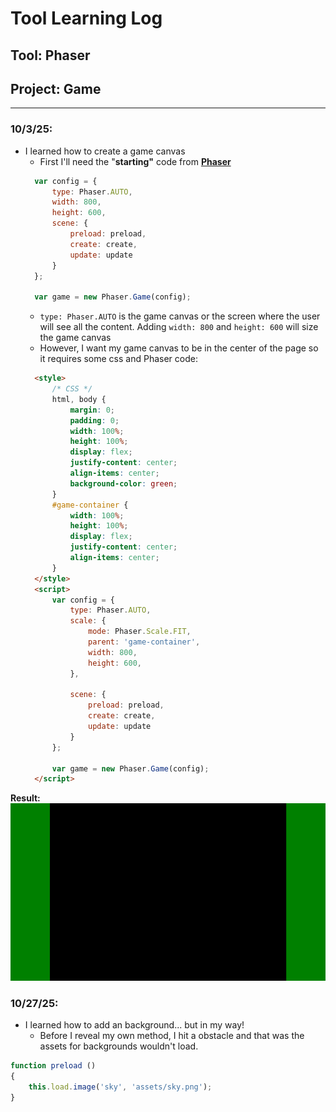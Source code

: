 # Tool Learning Log

## Tool: **Phaser**

## Project: **Game**

---

### 10/3/25:
* I learned how to create a game canvas
  * First I'll need the "**starting"** code from [**Phaser**](https://phaser.io/tutorials/making-your-first-phaser-3-game/part1#:~:text=var%20config%20%3D%20%7B%0A%20%20%20%20type%3A%20Phaser.AUTO%2C%0A%20%20%20%20width%3A%20800%2C%0A%20%20%20%20height%3A%20600%2C%0A%20%20%20%20scene%3A%20%7B%0A%20%20%20%20%20%20%20%20preload%3A%20preload%2C%0A%20%20%20%20%20%20%20%20create%3A%20create%2C%0A%20%20%20%20%20%20%20%20update%3A%20update%0A%20%20%20%20%7D%0A%7D%3B%0A%0Avar%20game%20%3D%20new%20Phaser.Game(config)%3B)
  ``` js
    var config = {
        type: Phaser.AUTO,
        width: 800,
        height: 600,
        scene: {
            preload: preload,
            create: create,
            update: update
        }
    };

    var game = new Phaser.Game(config);
  ```
  * `type: Phaser.AUTO` is the game canvas or the screen where the user will see all the content. Adding `width: 800` and `height: 600` will size the game canvas
  * However, I want my game canvas to be in the center of the page so it requires some css and Phaser code:
  ``` html
    <style>
        /* CSS */
        html, body {
            margin: 0;
            padding: 0;
            width: 100%;
            height: 100%;
            display: flex;
            justify-content: center;
            align-items: center;
            background-color: green;
        }
        #game-container {
            width: 100%;
            height: 100%;
            display: flex;
            justify-content: center;
            align-items: center;
        }
    </style>
    <script>
        var config = {
            type: Phaser.AUTO,
            scale: {
                mode: Phaser.Scale.FIT,
                parent: 'game-container',
                width: 800,
                height: 600,
            },

            scene: {
                preload: preload,
                create: create,
                update: update
            }
        };

        var game = new Phaser.Game(config);
    </script>
  ```
**Result:**
![canvas](ss/ll1.jpg)


### 10/27/25:
* I learned how to add an background... but in my way!
  * Before I reveal my own method, I hit a obstacle and that was the assets for backgrounds wouldn't load.
``` js
function preload ()
{
    this.load.image('sky', 'assets/sky.png');
}
```


<!--
* Links you used today (websites, videos, etc)
* Things you tried, progress you made, etc
* Challenges, a-ha moments, etc
* Questions you still have
* What you're going to try next
-->
